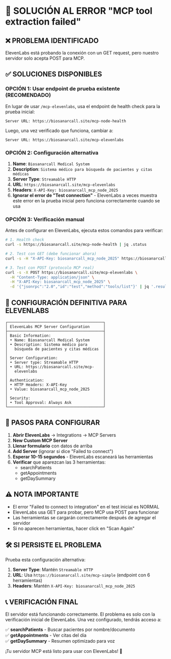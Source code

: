 # 🚨 SOLUCIÓN AL ERROR "MCP tool extraction failed"

## ❌ **PROBLEMA IDENTIFICADO**
ElevenLabs está probando la conexión con un GET request, pero nuestro servidor solo acepta POST para MCP.

## ✅ **SOLUCIONES DISPONIBLES**

### **OPCIÓN 1: Usar endpoint de prueba existente (RECOMENDADO)**
En lugar de usar `/mcp-elevenlabs`, usa el endpoint de health check para la prueba inicial:

```
Server URL: https://biosanarcall.site/mcp-node-health
```

Luego, una vez verificado que funciona, cambiar a:
```
Server URL: https://biosanarcall.site/mcp-elevenlabs
```

### **OPCIÓN 2: Configuración alternativa**
1. **Name**: `Biosanarcall Medical System`
2. **Description**: `Sistema médico para búsqueda de pacientes y citas médicas`
3. **Server Type**: `Streamable HTTP`
4. **URL**: `https://biosanarcall.site/mcp-elevenlabs`
5. **Headers**: `X-API-Key: biosanarcall_mcp_node_2025`
6. **Ignorar el error de "Test connection"** - ElevenLabs a veces muestra este error en la prueba inicial pero funciona correctamente cuando se usa

### **OPCIÓN 3: Verificación manual**
Antes de configurar en ElevenLabs, ejecuta estos comandos para verificar:

```bash
# 1. Health check
curl -s https://biosanarcall.site/mcp-node-health | jq .status

# 2. Test con GET (debe funcionar ahora)
curl -s -H "X-API-Key: biosanarcall_mcp_node_2025" https://biosanarcall.site/mcp-elevenlabs | jq

# 3. Test con POST (protocolo MCP real)
curl -s -X POST https://biosanarcall.site/mcp-elevenlabs \
  -H "Content-Type: application/json" \
  -H "X-API-Key: biosanarcall_mcp_node_2025" \
  -d '{"jsonrpc":"2.0","id":"test","method":"tools/list"}' | jq '.result.tools | length'
```

## 🎯 **CONFIGURACIÓN DEFINITIVA PARA ELEVENLABS**

```
┌──────────────────────────────────────────┐
│ ElevenLabs MCP Server Configuration      │
├──────────────────────────────────────────┤
│ Basic Information:                       │
│ • Name: Biosanarcall Medical System      │
│ • Description: Sistema médico para       │
│   búsqueda de pacientes y citas médicas  │
│                                          │
│ Server Configuration:                    │
│ • Server type: Streamable HTTP           │
│ • URL: https://biosanarcall.site/mcp-    │
│   elevenlabs                             │
│                                          │
│ Authentication:                          │
│ • HTTP Headers: X-API-Key                │
│ • Value: biosanarcall_mcp_node_2025      │
│                                          │
│ Security:                                │
│ • Tool Approval: Always Ask              │
└──────────────────────────────────────────┘
```

## 🔧 **PASOS PARA CONFIGURAR**

1. **Abrir ElevenLabs** → Integrations → MCP Servers
2. **New Custom MCP Server**
3. **Llenar formulario** con datos de arriba
4. **Add Server** (ignorar si dice "Failed to connect")
5. **Esperar 10-15 segundos** - ElevenLabs escaneará las herramientas
6. **Verificar** que aparezcan las 3 herramientas:
   - searchPatients
   - getAppointments  
   - getDaySummary

## ⚠️ **NOTA IMPORTANTE**
- El error "Failed to connect to integration" en el test inicial es NORMAL
- ElevenLabs usa GET para probar, pero MCP usa POST para funcionar
- Las herramientas se cargarán correctamente después de agregar el servidor
- Si no aparecen herramientas, hacer click en "Scan Again"

## 🛠️ **SI PERSISTE EL PROBLEMA**

Prueba esta configuración alternativa:

1. **Server Type**: Mantén `Streamable HTTP`
2. **URL**: Usa `https://biosanarcall.site/mcp-simple` (endpoint con 6 herramientas)
3. **Headers**: Mantén `X-API-Key: biosanarcall_mcp_node_2025`

## 📞 **VERIFICACIÓN FINAL**

El servidor está funcionando correctamente. El problema es solo con la verificación inicial de ElevenLabs. Una vez configurado, tendrás acceso a:

✅ **searchPatients** - Buscar pacientes por nombre/documento  
✅ **getAppointments** - Ver citas del día  
✅ **getDaySummary** - Resumen optimizado para voz  

¡Tu servidor MCP está listo para usar con ElevenLabs! 🚀
